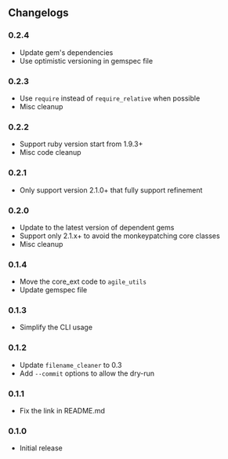 ## Changelogs

### 0.2.4

- Update gem's dependencies
- Use optimistic versioning in gemspec file

### 0.2.3

* Use `require` instead of `require_relative` when possible
* Misc cleanup

### 0.2.2

* Support ruby version start from 1.9.3+
* Misc code cleanup

### 0.2.1

* Only support version 2.1.0+ that fully support refinement

### 0.2.0

* Update to the latest version of dependent gems
* Support only 2.1.x+ to avoid the monkeypatching core classes
* Misc cleanup

### 0.1.4

* Move the core_ext code to `agile_utils`
* Update gemspec file

### 0.1.3

* Simplify the CLI usage

### 0.1.2
* Update `filename_cleaner` to 0.3
* Add `--commit` options to allow the dry-run

### 0.1.1
* Fix the link in README.md

### 0.1.0
* Initial release
